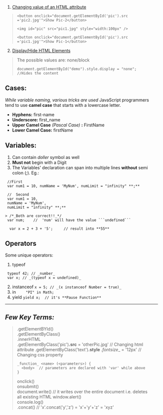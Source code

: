 1. <u>Changing value of an HTML attribute</u>
>```
> <button onclick="document.getElementById('pic').src ='pic2.jpg'">Show Pic-2</button>
>
> <img id="pic" src="pic1.jpg" style="width:100px" />
>
> <button onclick="document.getElementById('pic').src ='pic1.jpg'">Show Pic-1</button>
> ```
>  

2. <u>Display/Hide HTML Elements</u>
> The possible values are: none/block
>```
> document.getElementById("demo").style.display = "none";   //Hides the content
> ```


## Cases:

_While variable naming, various tricks are used_
JavaScript programmers tend to use __camel case__ that starts with a lowercase letter.

* __Hyphens:__  first-name
* __Underscore:__  first_name
* __Upper Camel Case__ _(Pascal Case)_ __:__  FirstName
* __Lower Camel Case:__  firstName

## Variables:

1. Can contain _doller_ symbol as well
2. **Must not** begin with a Digit
3. The Variables' declaration can span into multiple lines **without** semi colon (_;_). Eg.:
```
 //First
 var num1 = 10, numName = 'MyNum', numLimit = "infinity" **;**

 //  Second
 var num1 = 10,
 numName = 'MyNum',
 numLimit = "infinity" **;**

> /*_Both are correct!!_*/
 var num;    //  'num' will have the value ```undefined```

  var x = 2 + 3 + '5';     // result into **55**
```


## Operators

Some unique operators:
1. typeof
```
 typeof 42; // _number_
 var x; // _(typeof x = undefined)_
```
2. instanceof
``` x = 5; // _(x instanceof Number = true)_ ```
3. in
```  	"PI" in Math; ```
4. yield
``` yield x;  // it's **Pause Function** ```

<hr />

## _Few Key Terms:_

> .getElementBYId() <br />
> .getElementByClass() <br />
> .innerHTML <br />
> .getElementByClass('pic')**.src** = 'otherPic.jpg'    // Changing html <br /> attribute
> .getElementByClass('text')**.style** _.fontsize__ = '12px'    // <br /> Changing css property
>
> ```
> _function_ <name> (<parameters>) {
>   <body>  // parameters are declared with 'var' while above
> }
> ```
>
> onclick() <br />
> onsubmit() <br />
> document.write()  // it writes over the entire document i.e. deletes <br /> all existing HTML
> window.alert() <br />
> console.log() <br />
> .concat()         // 'x'.concat('y','z') = 'x'+'y'+'z' = 'xyz' <br />
